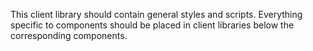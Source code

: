 
This client library should contain general styles and scripts. Everything specific to components should be placed in client libraries below the corresponding components.
